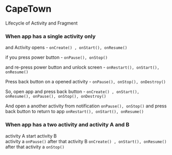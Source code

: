 # CapeTown
Lifecycle of Activity and Fragment

### When app has a single activity only  

and Activity opens - ``` onCreate() , onStart(), onResume() ```

if you press power button -  ``` onPause(), onStop() ```

and re-press power button and unlock screen - ``` onRestart(), onStart(), onResume()  ```

Press back button on a opened activity - ``` onPause(), onStop(), onDestroy() ```

So, open app and press back button - 
``` onCreate() , onStart(), onResume(), onPause(), onStop(), onDestroy() ```

And open a another activity from notification ``` onPause(), onStop() ``` and press back button to return to app ``` onRestart(), onStart(), onResume() ```



### When app has a two activity and activity A and B 

activity A start activity B  
activity a ```onPause()``` after that activity B ``` onCreate() , onStart(), onResume() ``` after that activity a ```onStop()```